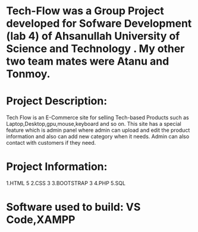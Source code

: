 # Tech-Flow was a Group Project developed for Sofware Development (lab 4) of Ahsanullah University of Science and Technology . My other two team mates were Atanu and Tonmoy.

# Project Description:
Tech Flow is an E-Commerce site for selling Tech-based Products such as Laptop,Desktop,gpu,mouse,keyboard and so on. This site has a special feature which is admin panel where admin can upload and edit the product information and also can add new category when it needs. Admin can also contact with customers if they need.

# Project Information:
1.HTML 5
2.CSS 3
3.BOOTSTRAP 3
4.PHP
5.SQL
# Software used to build: VS Code,XAMPP
